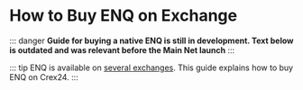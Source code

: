 # How to Buy ENQ on Exchange

::: danger 
**Guide for buying a native ENQ is still in development. Text below is outdated and was relevant before the Main Net launch**
:::

::: tip
ENQ is available on [several exchanges](https://enecuum.com/buy). This guide explains how to buy ENQ on Crex24.
:::

